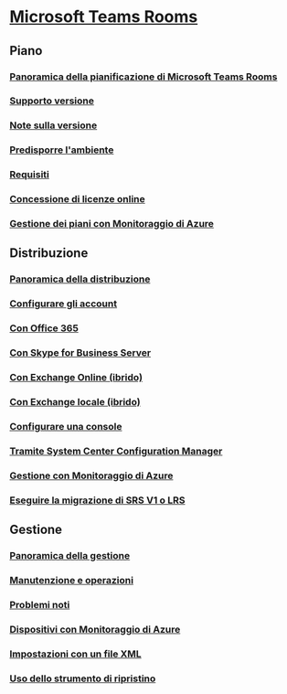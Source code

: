 # [Microsoft Teams Rooms](index.md)
## Piano
### [Panoramica della pianificazione di Microsoft Teams Rooms](../plan-your-deployment/clients-and-devices/skype-room-systems-v2-0.md)
### [Supporto versione](../plan-your-deployment/clients-and-devices/srs2-lifecycle-support.md)
### [Note sulla versione](../plan-your-deployment/clients-and-devices/srs2-release-note.md)
### [Predisporre l'ambiente](../plan-your-deployment/clients-and-devices/srs-v2-prep.md)
### [Requisiti](../plan-your-deployment/clients-and-devices/requirements.md)
### [Concessione di licenze online](../../SfbOnline/skype-for-business-and-microsoft-teams-add-on-licensing/license-options-based-on-your-plan/skype-room-systems-v2.md)
### [Gestione dei piani con Monitoraggio di Azure](../plan-your-deployment/clients-and-devices/azure-monitor.md)

## Distribuzione
### [Panoramica della distribuzione](../deploy/deploy-clients/room-systems-v2.md)
### [Configurare gli account](../deploy/deploy-clients/room-systems-v2-configure-accounts.md)
### [Con Office 365](../deploy/deploy-clients/with-office-365.md)
### [Con Skype for Business Server](../deploy/deploy-clients/with-skype-for-business-server-2015.md)
### [Con Exchange Online (ibrido)](../deploy/deploy-clients/with-exchange-online.md)
### [Con Exchange locale (ibrido)](../deploy/deploy-clients/with-exchange-on-premises.md)
### [Configurare una console](../deploy/deploy-clients/console.md)
### [Tramite System Center Configuration Manager](../deploy/deploy-clients/room-systems-scale.md)
### [Gestione con Monitoraggio di Azure](../deploy/deploy-clients/azure-monitor.md)
### [Eseguire la migrazione di SRS V1 o LRS](../deploy/deploy-clients/lrs-migration.md)

## Gestione
### [Panoramica della gestione](../manage/skype-room-systems-v2/skype-room-systems-v2.md)
### [Manutenzione e operazioni](../manage/skype-room-systems-v2/room-systems-v2-operations.md)
### [Problemi noti](../manage/skype-room-systems-v2/known-issues.md)
### [Dispositivi con Monitoraggio di Azure](../manage/skype-room-systems-v2/azure-monitor.md)
### [Impostazioni con un file XML](../manage/skype-room-systems-v2/xml-config-file.md)
### [Uso dello strumento di ripristino](../manage/skype-room-systems-v2/recovery-tool.md)


